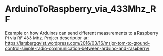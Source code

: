# ArduinoToRaspberry_via_433Mhz_RF
Example on how Arduinos can send different measurements to a Raspberry Pi via RF 433 Mhz. Project description at: https://larsbergqvist.wordpress.com/2016/03/16/major-tom-to-ground-control-simple-radio-communication-between-arduino-and-raspberry/
